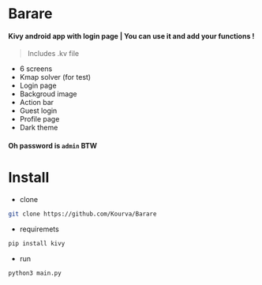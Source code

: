 

# Barare
#### Kivy android app with login page | You can use it and add your functions !
> Includes .kv file

+ 6 screens
+ Kmap solver (for test)
+ Login page
+ Backgroud image
+ Action bar
+ Guest login
+ Profile page
+ Dark theme

#### Oh password is `admin` BTW

# Install
+ clone
```bash
git clone https://github.com/Kourva/Barare
```
+ requiremets
```bash
pip install kivy
```
+ run
```bash
python3 main.py
```
